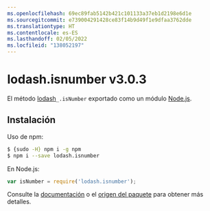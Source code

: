 ```yaml
---
ms.openlocfilehash: 69ec89fab5142b421c101133a37eb1d2198e6d1e
ms.sourcegitcommit: e739004291428ce83f14b9d49f1e9dfaa3762dde
ms.translationtype: HT
ms.contentlocale: es-ES
ms.lasthandoff: 02/05/2022
ms.locfileid: "138052197"
---
```

# <a name="lodashisnumber-v303"></a>lodash.isnumber v3.0.3

El método [lodash](https://lodash.com/)`_.isNumber` exportado como un módulo [Node.js](https://nodejs.org/).

## <a name="installation"></a>Instalación

Uso de npm:
```bash
$ {sudo -H} npm i -g npm
$ npm i --save lodash.isnumber
```

En Node.js:
```js
var isNumber = require('lodash.isnumber');
```

Consulte la [documentación](https://lodash.com/docs#isNumber) o el [origen del paquete](https://github.com/lodash/lodash/blob/3.0.3-npm-packages/lodash.isnumber) para obtener más detalles.
